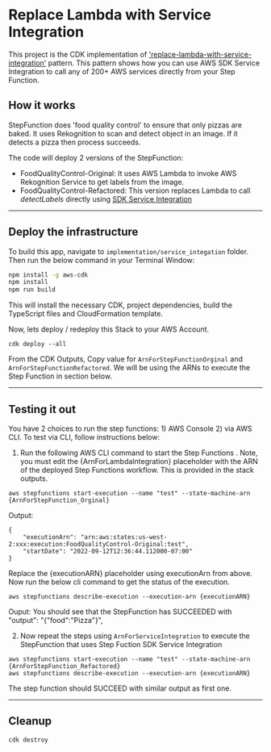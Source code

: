 # Replace Lambda with Service Integration
This project is the CDK implementation of ['replace-lambda-with-service-integration'](../../patterns/extract_send_message.md) pattern. This pattern shows how you can use AWS SDK Service Integration to call any of 200+ AWS services directly from your Step Function. 

## How it works
StepFunction does 'food quality control' to ensure that only pizzas are baked.
It uses Rekognition to scan and detect object in an image. If it detects a pizza then process succeeds.


The code will deploy 2 versions of the StepFunction:
- FoodQualityControl-Original: It uses AWS Lambda to invoke AWS Rekognition Service to get labels from the image.
- FoodQualityControl-Refactored:  This version replaces Lambda to call *detectLabels* directly using [SDK Service Integration](https://docs.aws.amazon.com/step-functions/latest/dg/supported-services-awssdk.html)

---
## Deploy the infrastructure

To build this app, navigate to ```implementation/service_integation``` folder. Then run the below  command in your Terminal Window:

```bash
npm install -g aws-cdk
npm install
npm run build
```

This will install the necessary CDK, project dependencies, build the TypeScript files and CloudFormation template.


Now, lets deploy / redeploy this Stack to your AWS Account.
``` 
cdk deploy --all
```

From the CDK Outputs, 
Copy value for `ArnForStepFunctionOrginal` and `ArnForStepFunctionRefactored`.
We will be using the ARNs to execute the Step Function in section below.

---
## Testing it out
You have 2 choices to run the step functions: 1) AWS Console 2) via AWS CLI.
To test via CLI, follow instructions below:
1. Run the following AWS CLI command to start the Step Functions . Note, you must edit the {ArnForLambdaIntegration} placeholder with the ARN of the deployed Step Functions workflow. This is provided in the stack outputs.

```aws stepfunctions start-execution --name "test" --state-machine-arn {ArnForStepFunction_Orginal}```  

Output:
```
{
    "executionArn": "arn:aws:states:us-west-2:xxx:execution:FoodQualityControl-Original:test",
    "startDate": "2022-09-12T12:36:44.112000-07:00"
}
```
Replace the {executionARN} placeholder using executionArn from above. Now run the below cli command to get the status of the execution.

```aws stepfunctions describe-execution --execution-arn {executionARN}```  

Ouput:
You should see that the StepFunction has SUCCEEDED with "output": "{\"food\":\"Pizza\"}", 

2. Now repeat the steps using ```ArnForServiceIntegration``` to execute the StepFunction that uses Step Fuction SDK Service Integration 

```aws stepfunctions start-execution --name "test" --state-machine-arn {ArnForStepFunction_Refactored}```  
```aws stepfunctions describe-execution --execution-arn {executionARN}```

The step function should SUCCEED with similar output as first one.


---


## Cleanup
```cdk destroy```